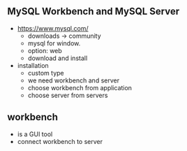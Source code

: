 ## MySQL Workbench and MySQL Server

- https://www.mysql.com/
  - downloads -> community
  - mysql for window.
  - option: web
  - download and install
- installation
  - custom type
  - we need workbench and server
  - choose workbench from application
  - choose server from servers
  
## workbench
- is a GUI tool
- connect workbench to server
